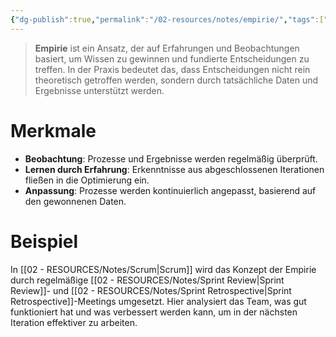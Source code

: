 ```yaml
---
{"dg-publish":true,"permalink":"/02-resources/notes/empirie/","tags":["projektmanagement"],"noteIcon":"","updated":"2024-11-19T20:24:10.945+01:00"}
---
```


>**Empirie** ist ein Ansatz, der auf Erfahrungen und Beobachtungen basiert, um Wissen zu gewinnen und fundierte Entscheidungen zu treffen. In der Praxis bedeutet das, dass Entscheidungen nicht rein theoretisch getroffen werden, sondern durch tatsächliche Daten und Ergebnisse unterstützt werden.  

# Merkmale  
- **Beobachtung**: Prozesse und Ergebnisse werden regelmäßig überprüft.  
- **Lernen durch Erfahrung**: Erkenntnisse aus abgeschlossenen Iterationen fließen in die Optimierung ein.  
- **Anpassung**: Prozesse werden kontinuierlich angepasst, basierend auf den gewonnenen Daten.  

# Beispiel
In [[02 - RESOURCES/Notes/Scrum\|Scrum]] wird das Konzept der Empirie durch regelmäßige [[02 - RESOURCES/Notes/Sprint Review\|Sprint Review]]- und [[02 - RESOURCES/Notes/Sprint Retrospective\|Sprint Retrospective]]-Meetings umgesetzt. Hier analysiert das Team, was gut funktioniert hat und was verbessert werden kann, um in der nächsten Iteration effektiver zu arbeiten.